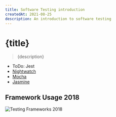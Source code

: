 ```yaml
---
title: Software Testing introduction
createdAt: 2021-08-25
description: An introduction to software testing
---
```


# {title}

>{description}

* ToDo: Jest
* [Nightwatch](testing-nightwatch)
* [Mocha](testing-mocha)
* [Jasmine](testing-jasmine)

## Framework Usage 2018

![Testing Frameworks 2018](/img/testingframeworks2018.png)


